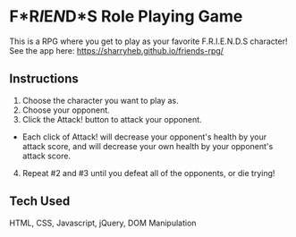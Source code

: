 # F\*R*I*E*N*D*S Role Playing Game

This is a RPG where you get to play as your favorite F.R.I.E.N.D.S character!  
See the app here: https://sharryheb.github.io/friends-rpg/

## Instructions

1. Choose the character you want to play as.
2. Choose your opponent.
3. Click the Attack! button to attack your opponent.
- Each click of Attack! will decrease your opponent's health by your attack score, and will decrease your own health by your opponent's attack score.
4. Repeat #2 and #3 until you defeat all of the opponents, or die trying!

## Tech Used
HTML, CSS, Javascript, jQuery, DOM Manipulation


